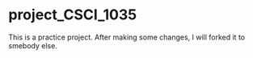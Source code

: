 # project_CSCI_1035
This is a practice project.
After making some changes, I will forked it to smebody else.
